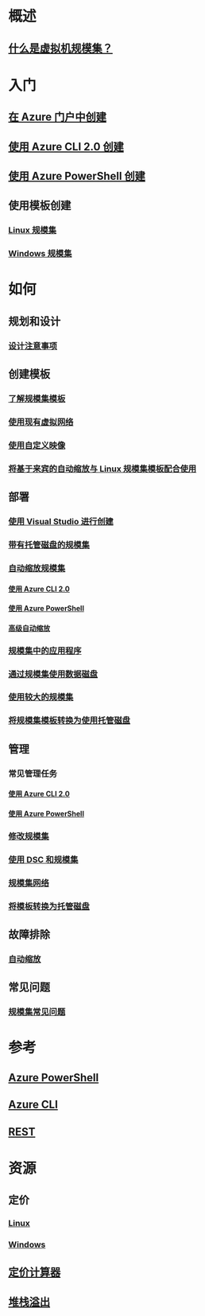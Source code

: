 # 概述
## [什么是虚拟机规模集？](virtual-machine-scale-sets-overview.md)

# 入门
## [在 Azure 门户中创建](virtual-machine-scale-sets-create-portal.md)
## [使用 Azure CLI 2.0 创建](virtual-machine-scale-sets-create-cli.md)
## [使用 Azure PowerShell 创建](virtual-machine-scale-sets-create-powershell.md)
## 使用模板创建
### [Linux 规模集](virtual-machine-scale-sets-create-template-linux.md)
### [Windows 规模集](virtual-machine-scale-sets-create-template-windows.md)

# 如何
## 规划和设计
### [设计注意事项](virtual-machine-scale-sets-design-overview.md)

## 创建模板
### [了解规模集模板](virtual-machine-scale-sets-mvss-start.md)
### [使用现有虚拟网络](virtual-machine-scale-sets-mvss-existing-vnet.md)
### [使用自定义映像](virtual-machine-scale-sets-mvss-custom-image.md)
### [将基于来宾的自动缩放与 Linux 规模集模板配合使用](virtual-machine-scale-sets-mvss-guest-based-autoscale-linux.md)

## 部署
### [使用 Visual Studio 进行创建](virtual-machine-scale-sets-vs-create.md)
### [带有托管磁盘的规模集](virtual-machine-scale-sets-managed-disks.md)
### [自动缩放规模集](virtual-machine-scale-sets-autoscale-overview.md)
#### [使用 Azure CLI 2.0](virtual-machine-scale-sets-autoscale-cli.md)
#### [使用 Azure PowerShell](virtual-machine-scale-sets-autoscale-powershell.md)
#### [高级自动缩放](../monitoring-and-diagnostics/insights-advanced-autoscale-virtual-machine-scale-sets.md)
### [规模集中的应用程序](virtual-machine-scale-sets-deploy-app.md)
### [通过规模集使用数据磁盘](virtual-machine-scale-sets-attached-disks.md)
### [使用较大的规模集](virtual-machine-scale-sets-placement-groups.md)
### [将规模集模板转换为使用托管磁盘](virtual-machine-scale-sets-convert-template-to-md.md)

## 管理
### 常见管理任务
#### [使用 Azure CLI 2.0](virtual-machine-scale-sets-manage-cli.md)
#### [使用 Azure PowerShell](virtual-machine-scale-sets-manage-powershell.md)
### [修改规模集](virtual-machine-scale-sets-upgrade-scale-set.md)
### [使用 DSC 和规模集](virtual-machine-scale-sets-dsc.md)
### [规模集网络](virtual-machine-scale-sets-networking.md)
### [将模板转换为托管磁盘](virtual-machine-scale-sets-convert-template-to-md.md)

## 故障排除
### [自动缩放](virtual-machine-scale-sets-troubleshoot.md)

## 常见问题
### [规模集常见问题](virtual-machine-scale-sets-faq.md)

# 参考
## [Azure PowerShell](https://docs.microsoft.com/powershell/azure/overview)
## [Azure CLI](../virtual-machines/azure-cli-arm-commands.md)
## [REST](https://docs.microsoft.com/rest/api/virtualmachinescalesets/)

# 资源
## 定价 
### [Linux](https://www.azure.cn/pricing/details/virtual-machine-scale-sets/)
### [Windows](https://www.azure.cn/pricing/details/virtual-machine-scale-sets/)
## [定价计算器](https://www.azure.cn/pricing/calculator/)
## [堆栈溢出](http://stackoverflow.com/questions/tagged/azure-vm-scale-set)

<!--Update_Description: wording update-->